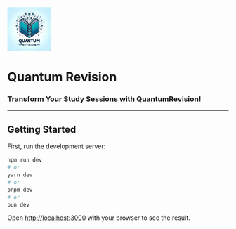 <div>
  <img style="height: 100px; width: 100px;" src="/public/logo.jpeg" alt="Quantum Revision Logo" />
</div>

# Quantum Revision
### Transform Your Study Sessions with QuantumRevision!

<hr />




## Getting Started

First, run the development server:

```bash
npm run dev
# or
yarn dev
# or
pnpm dev
# or
bun dev
```

Open [http://localhost:3000](http://localhost:3000) with your browser to see the result.



